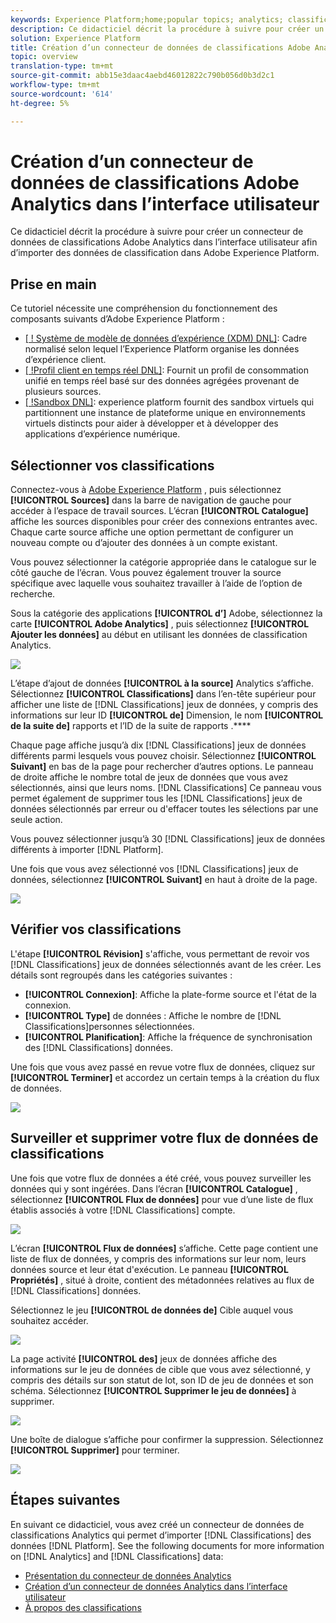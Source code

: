 ```yaml
---
keywords: Experience Platform;home;popular topics; analytics; classifications
description: Ce didacticiel décrit la procédure à suivre pour créer un connecteur de données de classifications Adobe Analytics dans l’interface utilisateur afin d’importer des données de classification dans Adobe Experience Platform.
solution: Experience Platform
title: Création d’un connecteur de données de classifications Adobe Analytics dans l’interface utilisateur
topic: overview
translation-type: tm+mt
source-git-commit: abb15e3daac4aebd46012822c790b056d0b3d2c1
workflow-type: tm+mt
source-wordcount: '614'
ht-degree: 5%

---
```



# Création d’un connecteur de données de classifications Adobe Analytics dans l’interface utilisateur

Ce didacticiel décrit la procédure à suivre pour créer un connecteur de données de classifications Adobe Analytics dans l’interface utilisateur afin d’importer des données de classification dans Adobe Experience Platform.

## Prise en main

Ce tutoriel nécessite une compréhension du fonctionnement des composants suivants d’Adobe Experience Platform :

* [[ ! Système de modèle de données d’expérience (XDM) DNL]](../../../../../xdm/home.md): Cadre normalisé selon lequel l’Experience Platform organise les données d’expérience client.
* [[ !Profil client en temps réel DNL]](../../../../../profile/home.md): Fournit un profil de consommation unifié en temps réel basé sur des données agrégées provenant de plusieurs sources.
* [[ !Sandbox DNL]](../../../../../sandboxes/home.md): experience platform fournit des sandbox virtuels qui partitionnent une instance de plateforme unique en environnements virtuels distincts pour aider à développer et à développer des applications d’expérience numérique.

## Sélectionner vos classifications

Connectez-vous à [Adobe Experience Platform](https://platform.adobe.com) , puis sélectionnez **[!UICONTROL Sources]** dans la barre de navigation de gauche pour accéder à l’espace de travail sources. L’écran **[!UICONTROL Catalogue]** affiche les sources disponibles pour créer des connexions entrantes avec. Chaque carte source affiche une option permettant de configurer un nouveau compte ou d’ajouter des données à un compte existant.

Vous pouvez sélectionner la catégorie appropriée dans le catalogue sur le côté gauche de l’écran. Vous pouvez également trouver la source spécifique avec laquelle vous souhaitez travailler à l’aide de l’option de recherche.

Sous la catégorie des applications **[!UICONTROL d’]** Adobe, sélectionnez la carte **[!UICONTROL Adobe Analytics]** , puis sélectionnez **[!UICONTROL Ajouter les données]** au début en utilisant les données de classification Analytics.

![](../../../../images/tutorials/create/classifications/catalog.png)

L’étape d’ajout de données **[!UICONTROL à la source]** Analytics s’affiche. Sélectionnez **[!UICONTROL Classifications]** dans l’en-tête supérieur pour afficher une liste de [!DNL Classifications] jeux de données, y compris des informations sur leur ID **[!UICONTROL de]** Dimension, le nom **[!UICONTROL de la suite de]** rapports et l’ID de la suite de rapports .****

Chaque page affiche jusqu’à dix [!DNL Classifications] jeux de données différents parmi lesquels vous pouvez choisir. Sélectionnez **[!UICONTROL Suivant]** en bas de la page pour rechercher d’autres options. Le panneau de droite affiche le nombre total de jeux de données que vous avez sélectionnés, ainsi que leurs noms. [!DNL Classifications] Ce panneau vous permet également de supprimer tous les [!DNL Classifications] jeux de données sélectionnés par erreur ou d&#39;effacer toutes les sélections par une seule action.

Vous pouvez sélectionner jusqu’à 30 [!DNL Classifications] jeux de données différents à importer [!DNL Platform].

Une fois que vous avez sélectionné vos [!DNL Classifications] jeux de données, sélectionnez **[!UICONTROL Suivant]** en haut à droite de la page.

![](../../../../images/tutorials/create/classifications/add-data.png)

## Vérifier vos classifications

L&#39;étape **[!UICONTROL Révision]** s&#39;affiche, vous permettant de revoir vos [!DNL Classifications] jeux de données sélectionnés avant de les créer. Les détails sont regroupés dans les catégories suivantes :

* **[!UICONTROL Connexion]**: Affiche la plate-forme source et l&#39;état de la connexion.
* **[!UICONTROL Type]** de données : Affiche le nombre de [!DNL Classifications]personnes sélectionnées.
* **[!UICONTROL Planification]**: Affiche la fréquence de synchronisation des [!DNL Classifications] données.

Une fois que vous avez passé en revue votre flux de données, cliquez sur **[!UICONTROL Terminer]** et accordez un certain temps à la création du flux de données.

![](../../../../images/tutorials/create/classifications/review.png)

## Surveiller et supprimer votre flux de données de classifications

Une fois que votre flux de données a été créé, vous pouvez surveiller les données qui y sont ingérées. Dans l’écran **[!UICONTROL Catalogue]** , sélectionnez **[!UICONTROL Flux de données]** pour vue d’une liste de flux établis associés à votre [!DNL Classifications] compte.

![](../../../../images/tutorials/create/classifications/dataflows.png)

L’écran **[!UICONTROL Flux de données]** s’affiche. Cette page contient une liste de flux de données, y compris des informations sur leur nom, leurs données source et leur état d&#39;exécution. Le panneau **[!UICONTROL Propriétés]** , situé à droite, contient des métadonnées relatives au flux de [!DNL Classifications] données.

Sélectionnez le jeu **[!UICONTROL de données de]** Cible auquel vous souhaitez accéder.

![](../../../../images/tutorials/create/classifications/list-of-dataflows.png)

La page activité **[!UICONTROL des]** jeux de données affiche des informations sur le jeu de données de cible que vous avez sélectionné, y compris des détails sur son statut de lot, son ID de jeu de données et son schéma. Sélectionnez **[!UICONTROL Supprimer le jeu de données]** à supprimer.

![](../../../../images/tutorials/create/classifications/batch-screen.png)

Une boîte de dialogue s’affiche pour confirmer la suppression. Sélectionnez **[!UICONTROL Supprimer]** pour terminer.

![](../../../../images/tutorials/create/classifications/delete-confirm.png)

## Étapes suivantes

En suivant ce didacticiel, vous avez créé un connecteur de données de classifications Analytics qui permet d’importer [!DNL Classifications] des données [!DNL Platform]. See the following documents for more information on [!DNL Analytics] and [!DNL Classifications] data:

* [Présentation du connecteur de données Analytics](../../../../connectors/adobe-applications/analytics.md)
* [Création d’un connecteur de données Analytics dans l’interface utilisateur](./analytics.md)
* [À propos des classifications](https://docs.adobe.com/content/help/fr-FR/analytics/components/classifications/c-classifications.html#)